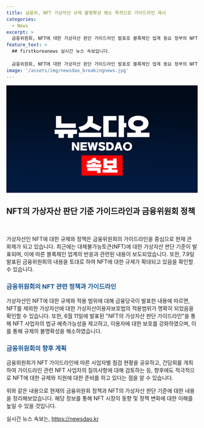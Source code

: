 ```yaml
---
title: 금융위, NFT 가상자산 규제 불명확성 해소 목적으로 가이드라인 제시
categories:
  - News
excerpt: >
  금융위원회, NFT에 대한 가상자산 판단 가이드라인 발표로 블록체인 업계 동요 정부의 NFT 가상자산 판단 기준에 업계 강력 반발, 관련 업체들 규제에 대비 필요. 가상자산이용자보호법 시행 전 NFT 규제 불명확성 해소, NFT 사업자 법규 예측가능성 제고. 금융당국, NFT에 대한 명확한 규제 적용 여부 명시. 업계 협회와의 간담회를 통해 사업자별 점검 현황 공유, 관계기관과의 질의사항 검토 예정. [정책브리핑 자료 출처: www.korea.kr]
feature_text: >
  ## firstkoreanews 실시간 뉴스 속보입니다.

  금융위원회, NFT에 대한 가상자산 판단 가이드라인 발표로 블록체인 업계 동요 정부의 NFT 가상자산 판단 기준에 업계 강력 반발, 관련 업체들 규제에 대비 필요. 가상자산이용자보호법 시행 전 NFT 규제 불명확성 해소, NFT 사업자 법규 예측가능성 제고. 금융당국, NFT에 대한 명확한 규제 적용 여부 명시. 업계 협회와의 간담회를 통해 사업자별 점검 현황 공유, 관계기관과의 질의사항 검토 예정. [정책브리핑 자료 출처: www.korea.kr]
image: '/assets/img/newsdao_breakingnews.jpg'
---
```


<p><img src="/assets/img/newsdao_breakingnews.jpg" alt="firstkoreanews 속보" /></p>

<h2 data-ke-size="size26">NFT의 가상자산 판단 기준 가이드라인과 금융위원회 정책</h2>

<p data-ke-size="size16">&nbsp;</p>

<p>가상자산인 NFT에 대한 규제와 정책은 금융위원회의 가이드라인을 중심으로 현재 큰 화제가 되고 있습니다. 최근에는 대체불가능토큰(NFT)에 대한 가상자산 판단 기준이 발표되며, 이에 따른 블록체인 업계의 반응과 관련된 내용이 보도되었습니다. 또한, 7.9일 발표된 금융위원회의 내용을 토대로 하여 NFT에 대한 규제가 확대되고 있음을 확인할 수 있습니다.</p>

<h3><b><span style="color: #1a5490;">금융위원회의 NFT 관련 정책과 가이드라인</span></b></h3>

<p>가상자산인 NFT에 대한 규제와 적용 범위에 대해 금융당국이 발표한 내용에 따르면, NFT를 제외한 가상자산에 대한 가상자산이용자보호법의 적용범위가 명확히 되었음을 확인할 수 있습니다. 또한, 6월 11일에 발표된 "NFT의 가상자산 판단 가이드라인"을 통해 NFT 사업자의 법규 예측가능성을 제고하고, 이용자에 대한 보호를 강화하였으며, 이를 통해 규제의 불명확성을 해소하였습니다.</p>

<h3><b><span style="color: #1a5490;">금융위원회의 향후 계획</span></b></h3>

<p>금융위원회가 NFT 가이드라인에 따른 사업자별 점검 현황을 공유하고, 간담회를 개최하여 가이드라인 관련 NFT 사업자의 질의사항에 대해 검토하는 등, 향후에도 적극적으로 NFT에 대한 규제와 지원에 대한 준비를 하고 있다는 점을 알 수 있습니다.</p>

<p>위와 같은 내용으로 현재의 금융위원회 정책과 NFT의 가상자산 판단 기준에 대한 내용을 정리해보았습니다. 해당 정보를 통해 NFT 시장의 동향 및 정책 변화에 대한 이해를 높일 수 있을 것입니다.</p>
실시간 뉴스 속보는, <a href="https://newsdao.kr" rel="dofollow">https://newsdao.kr</a>


